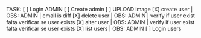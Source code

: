 TASK:
[ ] Login ADMIN
[ ] Create admin
[ ] UPLOAD image
[X] create user | OBS: ADMIN | email is diff 
[X] delete user | OBS: ADMIN | verify if user exist    falta verificar se user exists
[X] alter user  | OBS: ADMIN | verify if user exist     falta verificar se user exists
[X] list users  | OBS: ADMIN
[ ] Login users
